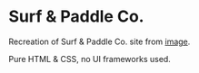 # Surf & Paddle Co.

Recreation of Surf & Paddle Co. site from <a href="https://github.com/tiy-hou-q2-2015-rails/week-3-lab">image</a>.

Pure HTML & CSS, no UI frameworks used.
